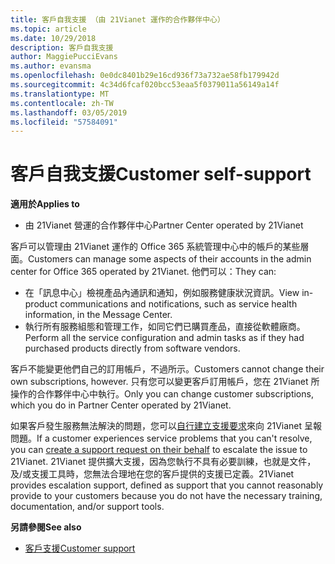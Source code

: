 ```yaml
---
title: 客戶自我支援 （由 21Vianet 運作的合作夥伴中心）
ms.topic: article
ms.date: 10/29/2018
description: 客戶自我支援
author: MaggiePucciEvans
ms.author: evansma
ms.openlocfilehash: 0e0dc8401b29e16cd936f73a732ae58fb179942d
ms.sourcegitcommit: 4c34d6fcaf020bcc53eaa5f0379011a56149a14f
ms.translationtype: MT
ms.contentlocale: zh-TW
ms.lasthandoff: 03/05/2019
ms.locfileid: "57584091"
---
```

# <a name="customer-self-support"></a><span data-ttu-id="e5d65-103">客戶自我支援</span><span class="sxs-lookup"><span data-stu-id="e5d65-103">Customer self-support</span></span>

<span data-ttu-id="e5d65-104">**適用於**</span><span class="sxs-lookup"><span data-stu-id="e5d65-104">**Applies to**</span></span>

-   <span data-ttu-id="e5d65-105">由 21Vianet 營運的合作夥伴中心</span><span class="sxs-lookup"><span data-stu-id="e5d65-105">Partner Center operated by 21Vianet</span></span>

<span data-ttu-id="e5d65-106">客戶可以管理由 21Vianet 運作的 Office 365 系統管理中心中的帳戶的某些層面。</span><span class="sxs-lookup"><span data-stu-id="e5d65-106">Customers can manage some aspects of their accounts in the admin center for Office 365 operated by 21Vianet.</span></span> <span data-ttu-id="e5d65-107">他們可以：</span><span class="sxs-lookup"><span data-stu-id="e5d65-107">They can:</span></span>

-   <span data-ttu-id="e5d65-108">在「訊息中心」檢視產品內通訊和通知，例如服務健康狀況資訊。</span><span class="sxs-lookup"><span data-stu-id="e5d65-108">View in-product communications and notifications, such as service health information, in the Message Center.</span></span>
-   <span data-ttu-id="e5d65-109">執行所有服務組態和管理工作，如同它們已購買產品，直接從軟體廠商。</span><span class="sxs-lookup"><span data-stu-id="e5d65-109">Perform all the service configuration and admin tasks as if they had purchased products directly from software vendors.</span></span> 

<span data-ttu-id="e5d65-110">客戶不能變更他們自己的訂用帳戶，不過所示。</span><span class="sxs-lookup"><span data-stu-id="e5d65-110">Customers cannot change their own subscriptions, however.</span></span> <span data-ttu-id="e5d65-111">只有您可以變更客戶訂用帳戶，您在 21Vianet 所操作的合作夥伴中心中執行。</span><span class="sxs-lookup"><span data-stu-id="e5d65-111">Only you can change customer subscriptions, which you do in Partner Center operated by 21Vianet.</span></span>

<span data-ttu-id="e5d65-112">如果客戶發生服務無法解決的問題，您可以[自行建立支援要求](report-problems-on-behalf-of-a-customer.md)來向 21Vianet 呈報問題。</span><span class="sxs-lookup"><span data-stu-id="e5d65-112">If a customer experiences service problems that you can't resolve, you can [create a support request on their behalf](report-problems-on-behalf-of-a-customer.md) to escalate the issue to 21Vianet.</span></span> <span data-ttu-id="e5d65-113">21Vianet 提供擴大支援，因為您執行不具有必要訓練，也就是文件，及/或支援工具時，您無法合理地在您的客戶提供的支援已定義。</span><span class="sxs-lookup"><span data-stu-id="e5d65-113">21Vianet provides escalation support, defined as support that you cannot reasonably provide to your customers because you do not have the necessary training, documentation, and/or support tools.</span></span>

<span data-ttu-id="e5d65-114">**另請參閱**</span><span class="sxs-lookup"><span data-stu-id="e5d65-114">**See also**</span></span>

-   [<span data-ttu-id="e5d65-115">客戶支援</span><span class="sxs-lookup"><span data-stu-id="e5d65-115">Customer support</span></span>](customer-support.md)





 

 




